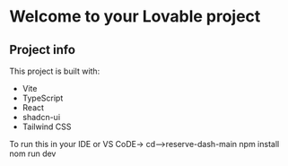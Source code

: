 # Welcome to your Lovable project

## Project info

This project is built with:

- Vite
- TypeScript
- React
- shadcn-ui
- Tailwind CSS

To run this in your IDE or VS CoDE->
cd-->reserve-dash-main
npm install
nom run dev
